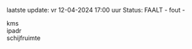 laatste update: 
vr 12-04-2024 17:00   uur 
Status: FAALT - fout - 
<div class="service R">kms</div><div class="service R">ipadr</div><div class="service R">schijfruimte</div>